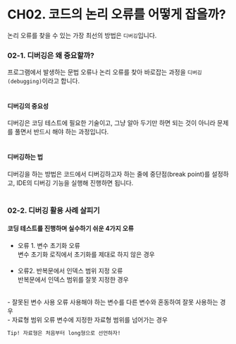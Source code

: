 CH02. 코드의 논리 오류를 어떻게 잡을까?  
================
논리 오류를 찾을 수 있는 가장 최선의 방법은 `디버깅`입니다.

### 02-1. 디버깅은 왜 중요할까?  
프로그램에서 발생하는 문법 오류나 논리 오류를 찾아 바로잡는 과정을 `디버깅(debugging)`이라고 합니다.  
<br>

#### 디버깅의 중요성  
디버깅은 코딩 테스트에 필요한 기술이고, 그냥 알아 두기만 하면 되는 것이 아니라 문제를 풀면서 반드시 해야 하는 과정입니다.  
<br>

#### 디버깅하는 법  
디버깅을 하는 방법은 코드에서 디버깅하고자 하는 줄에 중단점(break point)를 설정하고, IDE의 디버깅 기능을 실행해 진행하면 됩니다.   
<br>  

### 02-2. 디버깅 활용 사례 살피기  
#### 코딩 테스트를 진행하며 실수하기 쉬운 4가지 오류

- 오류 1. 변수 초기화 오류  
변수 초기화 로직에서 초기화를 제대로 하지 않은 경우
<br><br>
- 오류2. 반복문에서 인덱스 범위 지정 오류  
반복문에서 인덱스 범위를 잘못 지정한 경우  
<br>
- 잘못된 변수 사용 오류  
사용해야 하는 변수를 다른 변수와 혼동하여 잘못 사용하는 경우  
  <br>
- 자료형 범위 오류  
변수에 지정한 자료형 범위를 넘어가는 경우  

```markdown
Tip! 자료형은 처음부터 long형으로 선언하자!
```

